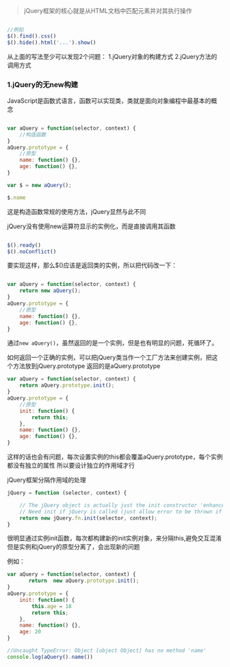 >jQuery框架的核心就是从HTML文档中匹配元素并对其执行操作

```js

//例如
$().find().css()
$().hide().html('...').show()

```

从上面的写法至少可以发现2个问题：
1.jQuery对象的构建方式
2.jQuery方法的调用方式

### 1.jQuery的无new构建

JavaScript是函数式语言，函数可以实现类，类就是面向对象编程中最基本的概念

```js

var aQuery = function(selector, context) {
    //构造函数
}
aQuery.prototype = {
    //原型
    name: function() {},
    age: function() {},
}

var $ = new aQuery();

$.name

```

这是构造函数常规的使用方法，jQuery显然与此不同

jQuery没有使用new运算符显示的实例化，而是直接调用其函数

```js

$().ready()
$().noConflict()

```

要实现这样，那么$()应该是返回类的实例，所以把代码改一下：

```js

var aQuery = function(selector, context) {
    return new aQuery();
}
aQuery.prototype = {
    //原型
    name: function() {},
    age: function() {},
}

```

通过`new aQuery()`，虽然返回的是一个实例，但是也有明显的问题，死循环了。

如何返回一个正确的实例，可以把jQuery类当作一个工厂方法来创建实例，把这个方法放到jQuery.prototype
返回的是aQuery.prototype
```js
var aQuery = function(selector, context) {
    return aQuery.prototype.init();
}
aQuery.prototype = {
    //原型
    init: function() {
        return this;
    },
    name: function() {},
    age: function() {},
}
```

这样的话也会有问题，每次设置实例的this都会覆盖aQuery.prototype，每个实例都没有独立的属性
所以要设计独立的作用域才行

jQuery框架分隔作用域的处理
```js
jQuery = function (selector, context) {

    // The jQuery object is actually just the init constructor 'enhanced'
    // Need init if jQuery is called (just allow error to be thrown if not included)
    return new jQuery.fn.init(selector, context);
}
```
很明显通过实例init函数，每次都构建新的init实例对象，来分隔this,避免交互混淆
但是实例和jQuery的原型分离了，会出现新的问题

例如：

```js
var aQuery = function(selector, context) {
       return  new aQuery.prototype.init();
}
aQuery.prototype = {
    init: function() {
        this.age = 18
        return this;
    },
    name: function() {},
    age: 20
}

//Uncaught TypeError: Object [object Object] has no method 'name' 
console.log(aQuery().name())
```

